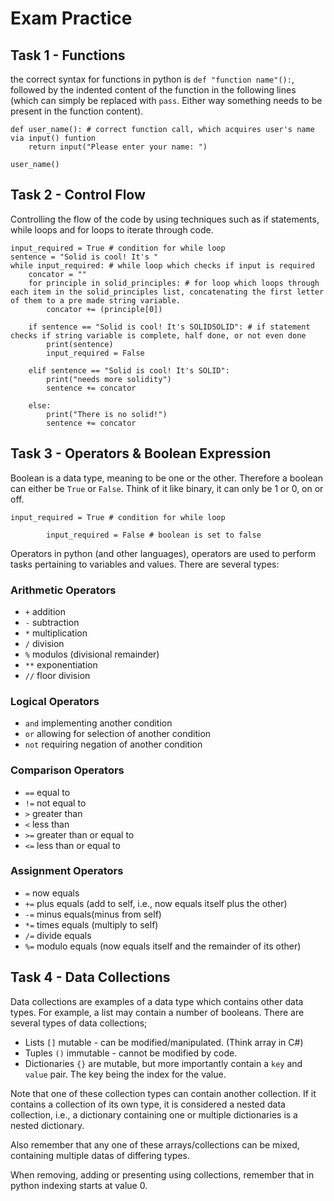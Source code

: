 # Exam Practice

## Task 1 - Functions
the correct syntax for functions in python is `def "function name"():`, followed by the indented content of the function in the following lines (which can simply be replaced with `pass`. Either way something needs to be present in the function content).
```commandline
def user_name(): # correct function call, which acquires user's name via input() funtion
    return input("Please enter your name: ")

user_name()
```
## Task 2 - Control Flow
Controlling the flow of the code by using techniques such as if statements, while loops and for loops to iterate through code.

```commandline
input_required = True # condition for while loop
sentence = "Solid is cool! It's "
while input_required: # while loop which checks if input is required
    concator = ""
    for principle in solid_principles: # for loop which loops through each item in the solid_principles list, concatenating the first letter of them to a pre made string variable.
        concator += (principle[0])

    if sentence == "Solid is cool! It's SOLIDSOLID": # if statement checks if string variable is complete, half done, or not even done
        print(sentence)
        input_required = False

    elif sentence == "Solid is cool! It's SOLID":
        print("needs more solidity")
        sentence += concator

    else:
        print("There is no solid!")
        sentence += concator
```

## Task 3 - Operators & Boolean Expression
Boolean is a data type, meaning to be one or the other. Therefore a boolean can either be `True` or `False`. Think of it like binary, it can only be 1 or 0, on or off.
```commandline
input_required = True # condition for while loop
```
```commandline
        input_required = False # boolean is set to false
```
Operators in python (and other languages), operators are used to perform tasks pertaining to variables and values. There are several types:

### Arithmetic Operators

- `+` addition
- `-` subtraction
- `*` multiplication
- `/` division
- `%` modulos (divisional remainder)
- `**` exponentiation
- `//` floor division

### Logical Operators

- `and` implementing another condition
- `or` allowing for selection of another condition
- `not` requiring negation of another condition

### Comparison Operators

- `==` equal to
- `!=` not equal to
- `>` greater than
- `<` less than
- `>=` greater than or equal to
- `<=` less than or equal to

### Assignment Operators

- `=` now equals
- `+=` plus equals (add to self, i.e., now equals itself plus the other)
- `-=` minus equals(minus from self)
- `*=` times equals (multiply to self)
- `/=` divide equals
- `%=` modulo equals (now equals itself and the remainder of its other)

## Task 4 - Data Collections
Data collections are examples of a data type which contains other data types. For example, a list may contain a number of booleans.
There are several types of data collections;

- Lists `[]` mutable - can be modified/manipulated. (Think array in C#)
- Tuples `()` immutable - cannot be modified by code. 
- Dictionaries `{}` are mutable, but more importantly contain a `key` and `value` pair. The key being the index for the value. 


Note that one of these collection types can contain another collection. If it contains a collection of its own type, it is considered a nested data collection, i.e., a dictionary containing one or multiple dictionaries is a nested dictionary.

Also remember that any one of these arrays/collections can be mixed, containing multiple datas of differing types.

When removing, adding or presenting using collections, remember that in python indexing starts at value 0.

